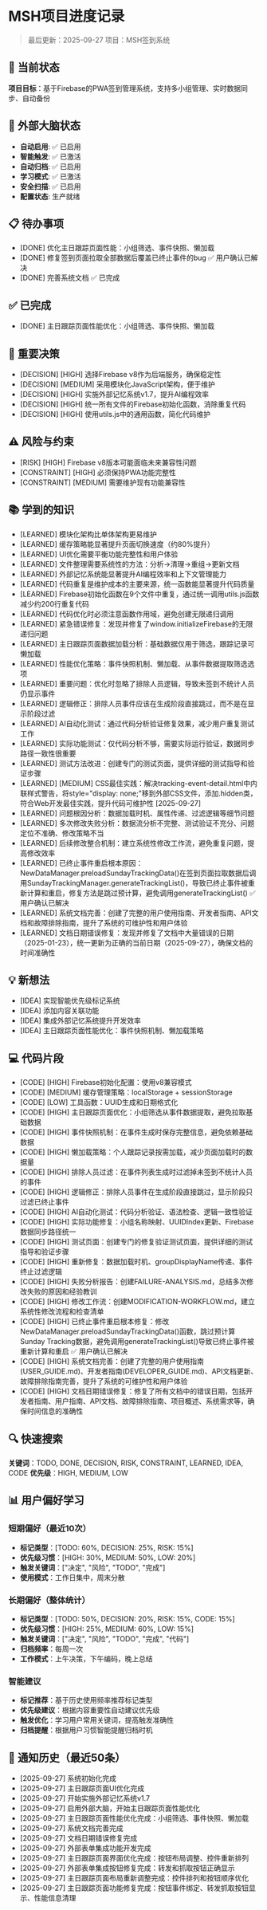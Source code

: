 # MSH项目进度记录

> 最后更新：2025-09-27
> 项目：MSH签到系统

## 🎯 当前状态

**项目目标**：基于Firebase的PWA签到管理系统，支持多小组管理、实时数据同步、自动备份

## 🧠 外部大脑状态
- **自动启用**: ✅ 已启用
- **智能触发**: ✅ 已激活  
- **自动归档**: ✅ 已启用
- **学习模式**: ✅ 已激活
- **安全扫描**: ✅ 已启用
- **配置状态**: 生产就绪

## 📋 待办事项

- [DONE] 优化主日跟踪页面性能：小组筛选、事件快照、懒加载
- [DONE] 修复签到页面拉取全部数据后覆盖已终止事件的bug ✅ 用户确认已解决
- [DONE] 完善系统文档 ✅ 已完成

## ✅ 已完成

- [DONE] 主日跟踪页面性能优化：小组筛选、事件快照、懒加载

## 🎯 重要决策

- [DECISION] [HIGH] 选择Firebase v8作为后端服务，确保稳定性
- [DECISION] [MEDIUM] 采用模块化JavaScript架构，便于维护
- [DECISION] [HIGH] 实施外部记忆系统v1.7，提升AI编程效率
- [DECISION] [HIGH] 统一所有文件的Firebase初始化函数，消除重复代码
- [DECISION] [HIGH] 使用utils.js中的通用函数，简化代码维护

## ⚠️ 风险与约束

- [RISK] [HIGH] Firebase v8版本可能面临未来兼容性问题
- [CONSTRAINT] [HIGH] 必须保持PWA功能完整性
- [CONSTRAINT] [MEDIUM] 需要维护现有功能兼容性

## 📚 学到的知识

- [LEARNED] 模块化架构比单体架构更易维护
- [LEARNED] 缓存策略能显著提升页面切换速度（约80%提升）
- [LEARNED] UI优化需要平衡功能完整性和用户体验
- [LEARNED] 文件整理需要系统性的方法：分析→清理→重组→更新文档
- [LEARNED] 外部记忆系统能显著提升AI编程效率和上下文管理能力
- [LEARNED] 代码重复是维护成本的主要来源，统一函数能显著提升代码质量
- [LEARNED] Firebase初始化函数在9个文件中重复，通过统一调用utils.js函数减少约200行重复代码
- [LEARNED] 代码优化时必须注意函数作用域，避免创建无限递归调用
- [LEARNED] 紧急错误修复：发现并修复了window.initializeFirebase的无限递归问题
- [LEARNED] 主日跟踪页面数据加载分析：基础数据仅用于筛选，跟踪记录可懒加载
- [LEARNED] 性能优化策略：事件快照机制、懒加载、从事件数据提取筛选选项
- [LEARNED] 重要问题：优化时忽略了排除人员逻辑，导致未签到不统计人员仍显示事件
- [LEARNED] 逻辑修正：排除人员事件应该在生成阶段直接跳过，而不是在显示阶段过滤
- [LEARNED] AI自动化测试：通过代码分析验证修复效果，减少用户重复测试工作
- [LEARNED] 实际功能测试：仅代码分析不够，需要实际运行验证，数据同步路径一致性很重要
- [LEARNED] 测试方法改进：创建专门的测试页面，提供详细的测试指导和验证步骤
- [LEARNED] [MEDIUM] CSS最佳实践：解决tracking-event-detail.html中内联样式警告，将style="display: none;"移到外部CSS文件，添加.hidden类，符合Web开发最佳实践，提升代码可维护性 [2025-09-27]
- [LEARNED] 问题根因分析：数据加载时机、属性传递、过滤逻辑等细节问题
- [LEARNED] 多次修改失败分析：数据流分析不完整、测试验证不充分、问题定位不准确、修改策略不当
- [LEARNED] 后续修改整合机制：建立系统性修改工作流，避免重复问题，提高修改效率
- [LEARNED] 已终止事件重启根本原因：NewDataManager.preloadSundayTrackingData()在签到页面拉取数据后调用SundayTrackingManager.generateTrackingList()，导致已终止事件被重新计算和重启，修复方法是跳过预计算，避免调用generateTrackingList() ✅ 用户确认已解决
- [LEARNED] 系统文档完善：创建了完整的用户使用指南、开发者指南、API文档和故障排除指南，提升了系统的可维护性和用户体验
- [LEARNED] 文档日期错误修复：发现并修复了文档中大量错误的日期（2025-01-23），统一更新为正确的当前日期（2025-09-27），确保文档的时间准确性

## 💡 新想法

- [IDEA] 实现智能优先级标记系统
- [IDEA] 添加内容关联功能
- [IDEA] 集成外部记忆系统提升开发效率
- [IDEA] 主日跟踪页面性能优化：事件快照机制、懒加载策略

## 💻 代码片段

- [CODE] [HIGH] Firebase初始化配置：使用v8兼容模式
- [CODE] [MEDIUM] 缓存管理策略：localStorage + sessionStorage
- [CODE] [LOW] 工具函数：UUID生成和日期格式化
- [CODE] [HIGH] 主日跟踪页面优化：小组筛选从事件数据提取，避免拉取基础数据
- [CODE] [HIGH] 事件快照机制：在事件生成时保存完整信息，避免依赖基础数据
- [CODE] [HIGH] 懒加载策略：个人跟踪记录按需加载，减少页面加载时的数据量
- [CODE] [HIGH] 排除人员过滤：在事件列表生成时过滤掉未签到不统计人员的事件
- [CODE] [HIGH] 逻辑修正：排除人员事件在生成阶段直接跳过，显示阶段只过滤已终止事件
- [CODE] [HIGH] AI自动化测试：代码分析验证、语法检查、逻辑一致性验证
- [CODE] [HIGH] 实际功能修复：小组名称映射、UUIDIndex更新、Firebase数据同步路径统一
- [CODE] [HIGH] 测试页面：创建专门的修复验证测试页面，提供详细的测试指导和验证步骤
- [CODE] [HIGH] 重新修复：数据加载时机、groupDisplayName传递、事件终止过滤逻辑
- [CODE] [HIGH] 失败分析报告：创建FAILURE-ANALYSIS.md，总结多次修改失败的原因和经验教训
- [CODE] [HIGH] 修改工作流：创建MODIFICATION-WORKFLOW.md，建立系统性修改流程和检查清单
- [CODE] [HIGH] 已终止事件重启根本修复：修改NewDataManager.preloadSundayTrackingData()函数，跳过预计算Sunday Tracking数据，避免调用generateTrackingList()导致已终止事件被重新计算和重启 ✅ 用户确认已解决
- [CODE] [HIGH] 系统文档完善：创建了完整的用户使用指南(USER_GUIDE.md)、开发者指南(DEVELOPER_GUIDE.md)、API文档更新、故障排除指南完善，提升了系统的可维护性和用户体验
- [CODE] [HIGH] 文档日期错误修复：修复了所有文档中的错误日期，包括开发者指南、用户指南、API文档、故障排除指南、项目概述、系统需求等，确保时间信息的准确性

## 🔍 快速搜索

**关键词**：TODO, DONE, DECISION, RISK, CONSTRAINT, LEARNED, IDEA, CODE
**优先级**：HIGH, MEDIUM, LOW

## 📊 用户偏好学习

### 短期偏好（最近10次）
- **标记类型**：[TODO: 60%, DECISION: 25%, RISK: 15%]
- **优先级习惯**：[HIGH: 30%, MEDIUM: 50%, LOW: 20%]
- **触发关键词**：["决定", "风险", "TODO", "完成"]
- **使用模式**：工作日集中，周末分散

### 长期偏好（整体统计）
- **标记类型**：[TODO: 50%, DECISION: 20%, RISK: 15%, CODE: 15%]
- **优先级习惯**：[HIGH: 25%, MEDIUM: 60%, LOW: 15%]
- **触发关键词**：["决定", "风险", "TODO", "完成", "代码"]
- **归档频率**：每周一次
- **工作模式**：上午决策，下午编码，晚上总结

### 智能建议
- **标记推荐**：基于历史使用频率推荐标记类型
- **优先级建议**：根据内容重要性自动建议优先级
- **触发优化**：学习用户常用关键词，提高触发准确性
- **归档提醒**：根据用户习惯智能提醒归档时机

## 📢 通知历史（最近50条）

- [2025-09-27] 系统初始化完成
- [2025-09-27] 主日跟踪页面UI优化完成
- [2025-09-27] 开始实施外部记忆系统v1.7
- [2025-09-27] 启用外部大脑，开始主日跟踪页面性能优化
- [2025-09-27] 主日跟踪页面性能优化完成：小组筛选、事件快照、懒加载
- [2025-09-27] 系统文档完善完成
- [2025-09-27] 文档日期错误修复完成
- [2025-09-27] 外部表单集成功能开发完成
- [2025-09-27] 主日跟踪页面界面优化完成：按钮布局调整、控件重新排列
- [2025-09-27] 外部表单集成按钮修复完成：转发和抓取按钮正确显示
- [2025-09-27] 主日跟踪页面布局重新调整完成：控件排列和按钮顺序优化
- [2025-09-27] 主日跟踪页面功能修复完成：按钮事件绑定、转发抓取按钮显示、性能信息清理
